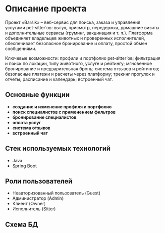 # Описание проекта


Проект «Barsik» – веб-сервис для поиска, заказа и управления услугами pet-sitter’ов: выгул, присмотр, передержка, домашние визиты и дополнительные сервисы (груминг, вакцинация и т. п.). Платформа объединяет владельцев животных и проверенных исполнителей, обеспечивает безопасное бронирование и оплату, простой обмен сообщениями.

Ключевые возможности: профили и портфолио pet-sitter’ов; фильтрация и поиск по локации, типу животного, услуге и рейтингу; мгновенное бронирование и предварительная бронь; система отзывов и рейтингов; безопасные платежи и расчеты через платформу; трекинг прогулок и отчеты; расписание и календарь; встроенный чат.

## Основные функции


- **создание и изменение профиля и портфолио**
- **поиск специалистов с применением фильтров**
- **бронирование специалистов**
- **оплата услуг**
- **система отзывов**
- **встроенный чат**


## Стек используемых технологий

- Java
- Spring Boot

## Роли пользователей
- Неавторизованный пользователь (Guest)
- Администратор (Admin)
- Клиент (Owner)
- Исполнитель (Sitter)

## Схема БД

